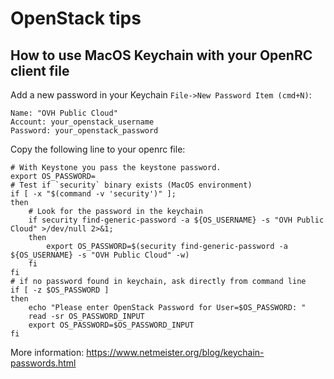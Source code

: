 # OpenStack tips


## How to use MacOS Keychain with your OpenRC client file

Add a new password in your Keychain `File->New Password Item (cmd+N)`:
```
Name: "OVH Public Cloud"
Account: your_openstack_username
Password: your_openstack_password
```

Copy the following line to your openrc file:
```Shell
# With Keystone you pass the keystone password.
export OS_PASSWORD=
# Test if `security` binary exists (MacOS environment)
if [ -x "$(command -v 'security')" ];
then
    # Look for the password in the keychain
    if security find-generic-password -a ${OS_USERNAME} -s "OVH Public Cloud" >/dev/null 2>&1;
    then
        export OS_PASSWORD=$(security find-generic-password -a ${OS_USERNAME} -s "OVH Public Cloud" -w)
    fi
fi
# if no password found in keychain, ask directly from command line
if [ -z $OS_PASSWORD ]
then
    echo "Please enter OpenStack Password for User=$OS_PASSWORD: "
    read -sr OS_PASSWORD_INPUT
    export OS_PASSWORD=$OS_PASSWORD_INPUT
fi
```

More information: https://www.netmeister.org/blog/keychain-passwords.html
